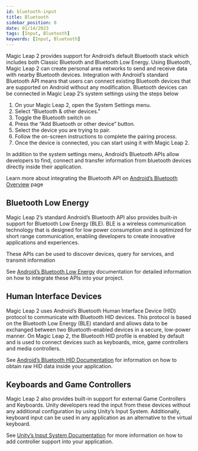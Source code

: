 ```yaml
---
id: bluetooth-input
title: Bluetooth
sidebar_position: 0
date: 01/14/2023
tags: [Input, Bluetooth]
keywords: [Input, Bluetooth]
---
```


Magic Leap 2 provides support for Android’s default Bluetooth stack which includes both Classic Bluetooth and Bluetooth Low Energy. Using Bluetooth, Magic Leap 2 can create personal area networks to send and receive data with nearby Bluetooth devices. Integration with Android’s standard Bluetooth API means that users can connect existing Bluetooth devices that are supported on Android without any modification. Bluetooth devices can be connected in Magic Leap 2’s system settings using the steps below

1. On your Magic Leap 2, open the System Settings menu.
2. Select “Bluetooth & other devices.”
3. Toggle the Bluetooth switch on
4. Press the “Add Bluetooth or other device” button.
5. Select the device you are trying to pair.
6. Follow the on-screen instructions to complete the pairing process.
7. Once the device is connected, you can start using it with Magic Leap 2.

In addition to the system settings menu, Android’s Bluetooth APIs allow developers to find, connect and transfer information from bluetooth devices directly inside their application.

Learn more about integrating the Bluetooth API on [Android’s Bluetooth Overview](https://developer.android.com/guide/topics/connectivity/bluetooth) page

## Bluetooth Low Energy

Magic Leap 2’s standard Android’s Bluetooth API also provides built-in support for Bluetooth Low Energy (BLE). BLE is a wireless communication technology that is designed for low power consumption and is optimized for short range communication, enabling developers to create innovative applications and experiences.

These APIs can be used to discover devices, query for services, and transmit information

See [Android’s Bluetooth Low Energy](https://developer.android.com/guide/topics/connectivity/bluetooth/ble-overview) documentation for detailed information on how to integrate these APIs into your project.

## Human Interface Devices

Magic Leap 2 uses Android’s Bluetooth Human Interface Device (HID) protocol to communicate with Bluetooth HID devices. This protocol is based on the Bluetooth Low Energy (BLE) standard and allows data to be exchanged between two Bluetooth-enabled devices in a secure, low-power manner. On Magic Leap 2, the Bluetooth HID profile is enabled by default and is used to connect devices such as keyboards, mice, game controllers and media controllers.

See [Android’s Bluetooth HID Documentation](https://developer.android.com/reference/android/bluetooth/BluetoothHidDevice) for information on how to obtain raw HID data inside your application.

## Keyboards and Game Controllers

Magic Leap 2 also provides built-in support for external Game Controllers and Keyboards. Unity developers read the input from these devices without any additional configuration by using Unity’s Input System. Additionally, keyboard input can be used in any application as an alternative to the virtual keyboard.

See [Unity’s Input System Documentation](https://docs.unity3d.com/Packages/com.unity.inputsystem@1.0/manual/index.html) for more information on how to add controller support into your application.
